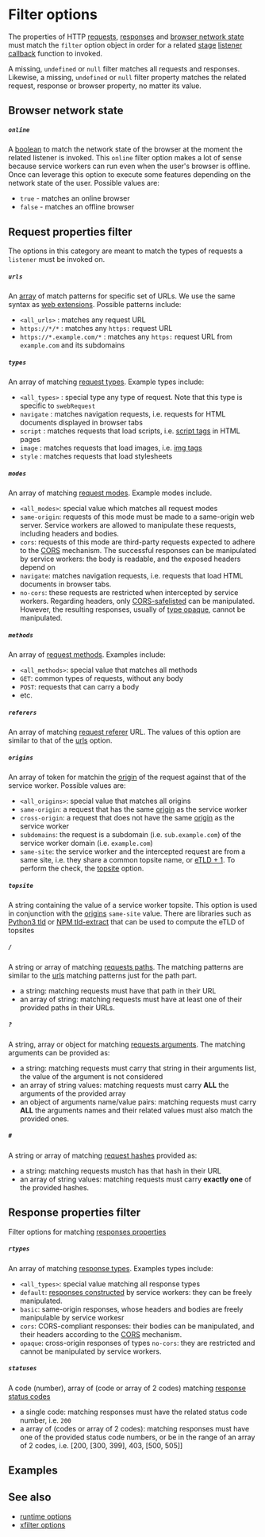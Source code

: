 # Filter options

The properties of HTTP [requests](https://developer.mozilla.org/en-US/docs/Web/API/Request), [responses](https://developer.mozilla.org/en-US/docs/Web/API/Response) and [browser network state](https://developer.mozilla.org/en-US/docs/Web/API/Navigator) must match the `filter` option object in order for a related [stage](../../stage/index.md) [listener callback](../../listener/index.md) function to invoked. 

A missing, `undefined` or `null` filter matches all requests and responses. Likewise, a missing, `undefined` or `null` filter property matches the related request, response or browser property, no matter its value.

## Browser network state
##### `online` 
A [boolean](https://developer.mozilla.org/en-US/docs/Web/API/Navigator/onLine) to match the network state of the browser at the moment the related listener is invoked. This `online` filter option makes a lot of sense because service workers can run even when the user's browser is offline. Once can leverage this option to execute some features depending on the network state of the user. Possible values are:
- `true` - matches an online browser
- `false` - matches an offline browser 

## Request properties filter
The options in this category are meant to match the types of requests a `listener` must be invoked on. 

##### `urls`
An [array](https://developer.mozilla.org/en-US/docs/Web/JavaScript/Reference/Global_Objects/Array) of match patterns for specific set of URLs. We use the same syntax as [web extensions](https://developer.mozilla.org/en-US/docs/Mozilla/Add-ons/WebExtensions/Match_patterns). Possible patterns include:
- `<all_urls>` : matches any request URL
- `https://*/*` :  matches any `https:` request URL
- `https://*.example.com/*` : matches any `https:` request URL from `example.com` and its subdomains


##### `types`
An array of matching [request types](https://developer.mozilla.org/en-US/docs/Web/API/Request/destination). Example types include:
- `<all_types>` :  special type any type of request. Note that this type is specific to `swebRequest`
- `navigate` : matches navigation requests, i.e. requests for HTML documents displayed in browser tabs
- `script` : matches requests that load scripts, i.e. [script tags](https://developer.mozilla.org/en-US/docs/Web/HTML/Element/script) in HTML pages
- `image` : matches requests that load images, i.e. [img tags](https://developer.mozilla.org/en-US/docs/Web/HTML/Element/img)
- `style` : matches requests that load stylesheets


##### `modes`
An array of matching [request modes](https://developer.mozilla.org/en-US/docs/Web/API/Request/mode). Example modes include. 
- `<all_modes>`: special value which matches all request modes
- `same-origin`: requests of this mode must be made to a same-origin web server. Service workers are allowed to manipulate these requests, including headers and bodies.
- `cors`: requests of this mode are third-party requests expected to adhere to the [CORS](https://developer.mozilla.org/en-US/docs/Web/HTTP/CORS) mechanism. The successful responses can be manipulated by service workers: the body is readable, and the exposed headers depend on 
- `navigate`: matches navigation requests, i.e. requests that load HTML documents in browser tabs. 
- `no-cors`: these requests are restricted when intercepted by service workers. Regarding headers, only [CORS-safelisted](https://developer.mozilla.org/en-US/docs/Glossary/CORS-safelisted_request_header) can be manipulated. However, the resulting responses, usually of [type opaque](https://developer.mozilla.org/en-US/docs/Web/API/Response/type), cannot be manipulated. 


##### `methods`
An array of [request methods](https://developer.mozilla.org/en-US/docs/Web/HTTP/Methods). Examples include:
- `<all_methods>`: special value that matches all methods
- `GET`: common types of requests, without any body
- `POST`: requests that can carry a body
- etc.

##### `referers`
An array of matching [request referer](https://developer.mozilla.org/en-US/docs/Web/API/Request/referrer) URL.
The values of this option are similar to that of the [urls](#urls) option.

##### `origins`
An array of token for matchin the [origin](https://developer.mozilla.org/en-US/docs/Web/HTTP/Headers/Origin) of the request against that of the service worker. Possible values are:
- `<all_origins>`: special value that matches all origins
- `same-origin`: a request that has the same [origin](https://developer.mozilla.org/en-US/docs/Web/HTTP/Headers/Origin) as the service worker
- `cross-origin`: a request that does not have the same [origin](https://developer.mozilla.org/en-US/docs/Web/HTTP/Headers/Origin) as the service worker
- `subdomains`: the request is a subdomain (i.e. `sub.example.com`) of the service worker domain (i.e. `example.com`)
- `same-site`: the service worker and the intercepted request are from a same site, i.e. they share a common topsite name, or [eTLD + 1](https://wiki.mozilla.org/Public_Suffix_List). To perform the check, the [topsite](#topsite) option.

##### `topsite`
A string containing the value of a service worker topsite. This option is used in conjunction with the [origins](#origins) `same-site` value. There are libraries such as [Python3 tld](https://pypi.org/project/tld/) or [NPM tld-extract](https://www.npmjs.com/package/tld-extract) that can be used to compute the eTLD of topsites

##### `/`
A string or array of matching [requests paths](https://developer.mozilla.org/en-US/docs/Mozilla/Add-ons/WebExtensions/Match_patterns#path). The matching patterns are similar to the [urls](#urls) matching patterns just for the path part.
- a string: matching requests must have that path in their URL
- an array of string: matching requests must have at least one of their provided paths in their URLs.

##### `?`
A string, array or object for matching [requests arguments](https://developer.mozilla.org/en-US/docs/Web/API/URL/searchParams). The matching arguments can be provided as:
- a string: matching requests must carry that string in their arguments list, the value of the argument is not considered
- an array of string values: matching requests must carry **ALL** the arguments of the provided array
- an object of arguments name/value pairs: matching requests must carry **ALL** the arguments names and their related values must also match the provided ones.

##### `#` 
A string or array of matching [request hashes](https://developer.mozilla.org/en-US/docs/Web/API/URL/hash)  provided as:
- a string: matching requests mustch has that hash in their URL
- an array of string values: matching requests must carry **exactly one** of the provided hashes.


## Response properties filter
Filter options for matching [responses properties](https://developer.mozilla.org/en-US/docs/Web/API/Response)
##### `rtypes`
An array of matching [response types](https://developer.mozilla.org/en-US/docs/Web/API/Response/type). Examples types include:
- `<all_types>`: special value matching all response types
- `default`: [responses constructed](https://developer.mozilla.org/en-US/docs/Web/API/Response/Response) by service workers: they can be freely manipulated. 
- `basic`: same-origin responses, whose headers and bodies are freely manipulable by service workesr
- `cors`: CORS-compliant responses: their bodies can be manipulated, and their headers according to the [CORS](https://developer.mozilla.org/en-US/docs/Web/HTTP/CORS) mechanism.
- `opaque`: cross-origin responses of types `no-cors`: they are restricted and cannot be manipulated by service workers. 


##### `statuses`
A code (number), array of (code or array of 2 codes) matching [response status codes](https://developer.mozilla.org/en-US/docs/Web/HTTP/Status)
- a single code: matching responses must have the related status code number, i.e. `200`
- a array of (codes or array of 2 codes): matching responses must have one of the provided status code numbers, or be in the range of an array of 2 codes, i.e. [200, [300, 399], 403, [500, 505]]

## Examples

## See also
- [runtime options](../runtime/index.md)
- [xfilter options](../xfilter/index.md)
